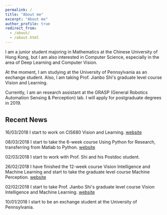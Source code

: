 ```yaml
---
permalink: /
title: "About me"
excerpt: "About me"
author_profile: true
redirect_from: 
  - /about/
  - /about.html
---
```


I am a junior student majoring in Mathematics at the Chinese University of Hong Kong, but I am also interested in Computer Science, especially in the area of Deep Learning and Computer Vision.

At the moment, I am studying at the University of Pennsylvania as an exchange student. Also, I am taking Prof. Jianbo Shi's graduate level course Vision and Learning.

Currently, I am an research assistant at the GRASP (General Robotics Automation Sensing & Perception) lab. I will apply for postgraduate degrees in 2019. 
 
 
 
 
## Recent News　
16/03/2018 I start to work on CIS680 Vision and Learning. [website](https://fling.seas.upenn.edu/~cis680/wiki/index.php?title=CIS_680:_Vision_%26_Learning)

08/03/2018 I start to take the 6-week course Using Python for Research, transferring from Matlab to Python. [website](https://www.edx.org/course/using-python-research-harvardx-ph526x-0)

02/03/2018 I start to work with Prof. Shi and his Postdoc student.

26/02/2018 I have finished the 12-week course Vision Intelligence and Machine Learning and start to take the graduate level course Machine Perception.
           [website](https://www.coursera.org/learn/robotics-perception)

02/02/2018 I start to take Prof. Jianbo Shi's graduate level course Vision Intelligence and Machine Learning.
           [website](https://www.edx.org/course/robotics-vision-intelligence-machine-pennx-robo2x)
           
10/01/2018 I start to be an exchange student at the University of Pennsylvania.
